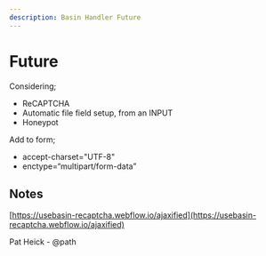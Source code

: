 ```yaml
---
description: Basin Handler Future
---
```


# Future

Considering;&#x20;

* ReCAPTCHA
* Automatic file field setup, from an INPUT&#x20;
* Honeypot

Add to form;

* accept-charset="UTF-8"
* enctype=“multipart/form-data”

## Notes

[https://usebasin-recaptcha.webflow.io/ajaxified](https://usebasin-recaptcha.webflow.io/ajaxified)

Pat Heick - @path
